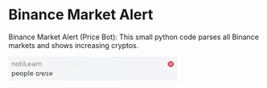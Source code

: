 # Binance Market Alert
Binance Market Alert (Price Bot): This small python code parses all Binance markets and shows increasing cryptos.

![Alt text](https://github.com/ivaylov/notiLearn/blob/master/notiLearn/screenshot-notification.png?raw=true "notification")
